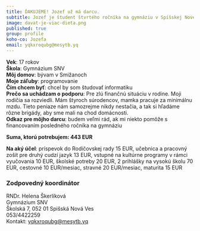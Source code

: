 ```yaml
---
title: ĎAKUJEME! Jozef už má darcu. 
subtitle: Jozef je študent štvrtého ročníka na gymnáziu v Spišskej Novej Vsi.  
image: davat-je-viac-dieta.png
published: true
group: profile
koho-co: Jozefa
email: yqkxroqubg@mesytb.yq
---
```

**Vek**: 17 rokov  
**Škola**: Gymnázium SNV        
**Môj domov**: bývam v Smižanoch  
**Moje záľuby**: programovanie  
**Čím chcem byť**: chcel by som študovať informatiku  
**Prečo sa uchádzam o podporu**: Pre zlú finančnú situáciu v rodine. Moji rodičia sa rozviedli. Mám štyroch súrodencov, mamka pracuje za minimálnu mzdu. Tieto peniaze nám samozrejme nikdy nestačia, a tak si hľadáme rôzne brigády, aby sme mali na chod domácnosti.  
**Odkaz pre môjho darcu**: budem veľmi rád, ak mi niekto pomôže s financovaním posledného ročníka na gymnáziu

**Suma, ktorú potrebujem: 443 EUR** 

**Na aký účel**: príspevok do Rodičovskej rady 15 EUR, učebnica a pracovný zošit pre druhý cudzí jazyk 13 EUR,
vstupné na kultúrne programy v rámci vyučovania 10 EUR, školské potreby 20 EUR, 2 prihlášky na vysokú školu 70 EUR, cestovné 10 EUR/mesiac, stravné 20 EUR/mesiac, maturita 15 EUR
 
### Zodpovedný koordinátor

RNDr. Helena Škerlíková  
Gymnázium SNV  
Školská 7, 052 01 Spišská Nová Ves  
053/4422259  
Kontakt: <yqkxroqubg@mesytb.yq>  
